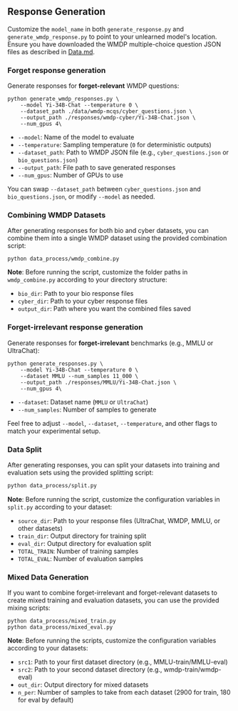 ## Response Generation

Customize the `model_name` in both `generate_response.py` and `generate_wmdp_response.py` to point to your unlearned model's location. Ensure you have downloaded the WMDP multiple-choice question JSON files as described in [Data.md](./Data.md).

### Forget response generation

Generate responses for **forget-relevant** WMDP questions:

```
python generate_wmdp_responses.py \
    --model Yi-34B-Chat --temperature 0 \
    --dataset_path ./data/wmdp-mcqs/cyber_questions.json \
    --output_path ./responses/wmdp-cyber/Yi-34B-Chat.json \
    --num_gpus 4\
```
- `--model`: Name of the model to evaluate  
- `--temperature`: Sampling temperature (`0` for deterministic outputs)  
- `--dataset_path`: Path to WMDP JSON file (e.g., `cyber_questions.json` or `bio_questions.json`)  
- `--output_path`: File path to save generated responses  
- `--num_gpus`: Number of GPUs to use  

You can swap `--dataset_path` between `cyber_questions.json` and `bio_questions.json`, or modify `--model` as needed.  

### Combining WMDP Datasets

After generating responses for both bio and cyber datasets, you can combine them into a single WMDP dataset using the provided combination script:

```
python data_process/wmdp_combine.py
```

**Note**: Before running the script, customize the folder paths in `wmdp_combine.py` according to your directory structure:
- `bio_dir`: Path to your bio response files
- `cyber_dir`: Path to your cyber response files  
- `output_dir`: Path where you want the combined files saved

### Forget-irrelevant response generation

Generate responses for **forget-irrelevant** benchmarks (e.g., MMLU or UltraChat):

```
python generate_responses.py \
    --model Yi-34B-Chat --temperature 0 \
    --dataset MMLU --num_samples 11_000 \
    --output_path ./responses/MMLU/Yi-34B-Chat.json \
    --num_gpus 4\
```
- `--dataset`: Dataset name (`MMLU` or `UltraChat`)  
- `--num_samples`: Number of samples to generate  

Feel free to adjust `--model`, `--dataset`, `--temperature`, and other flags to match your experimental setup.  

### Data Split

After generating responses, you can split your datasets into training and evaluation sets using the provided splitting script:

```bash
python data_process/split.py
```

**Note**: Before running the script, customize the configuration variables in `split.py` according to your dataset:
- `source_dir`: Path to your response files (UltraChat, WMDP, MMLU, or other datasets)
- `train_dir`: Output directory for training split
- `eval_dir`: Output directory for evaluation split  
- `TOTAL_TRAIN`: Number of training samples
- `TOTAL_EVAL`: Number of evaluation samples

### Mixed Data Generation

If you want to combine forget-irrelevant and forget-relevant datasets to create mixed training and evaluation datasets, you can use the provided mixing scripts:

```
python data_process/mixed_train.py
python data_process/mixed_eval.py
```

**Note**: Before running the scripts, customize the configuration variables according to your datasets:
- `src1`: Path to your first dataset directory (e.g., MMLU-train/MMLU-eval)
- `src2`: Path to your second dataset directory (e.g., wmdp-train/wmdp-eval)  
- `out_dir`: Output directory for mixed datasets
- `n_per`: Number of samples to take from each dataset (2900 for train, 180 for eval by default)
